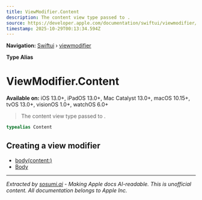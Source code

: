 ```yaml
---
title: ViewModifier.Content
description: The content view type passed to .
source: https://developer.apple.com/documentation/swiftui/viewmodifier/content
timestamp: 2025-10-29T00:13:34.594Z
---
```


**Navigation:** [Swiftui](/documentation/swiftui) › [viewmodifier](/documentation/swiftui/viewmodifier)

**Type Alias**

# ViewModifier.Content

**Available on:** iOS 13.0+, iPadOS 13.0+, Mac Catalyst 13.0+, macOS 10.15+, tvOS 13.0+, visionOS 1.0+, watchOS 6.0+

> The content view type passed to .

```swift
typealias Content
```

## Creating a view modifier

- [body(content:)](/documentation/swiftui/viewmodifier/body(content:))
- [Body](/documentation/swiftui/viewmodifier/body)

---

*Extracted by [sosumi.ai](https://sosumi.ai) - Making Apple docs AI-readable.*
*This is unofficial content. All documentation belongs to Apple Inc.*
